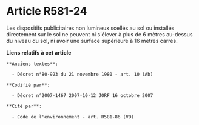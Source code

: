 # Article R581-24

Les dispositifs publicitaires non lumineux scellés au sol ou installés directement sur le sol ne peuvent ni s'élever à plus
de 6 mètres au-dessus du niveau du sol, ni avoir une surface supérieure à 16 mètres carrés.

**Liens relatifs à cet article**

	**Anciens textes**:

	  - Décret n°80-923 du 21 novembre 1980 - art. 10 (Ab)

	**Codifié par**:

	  - Décret n°2007-1467 2007-10-12 JORF 16 octobre 2007

	**Cité par**:

	  - Code de l'environnement - art. R581-86 (VD)
